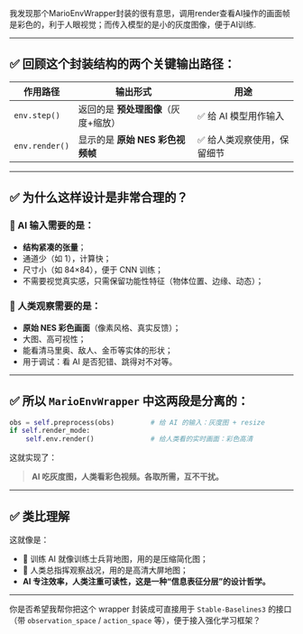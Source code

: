 我发现那个MarioEnvWrapper封装的很有意思，调用render查看AI操作的画面帧是彩色的，利于人眼视觉；而传入模型的是小的灰度图像，便于AI训练.

---

## ✅ 回顾这个封装结构的两个关键输出路径：

| 作用路径           | 输出形式                  | 用途             |
| -------------- | --------------------- | -------------- |
| `env.step()`   | 返回的是 **预处理图像**（灰度+缩放） | ✅ 给 AI 模型用作输入  |
| `env.render()` | 显示的是 **原始 NES 彩色视频帧** | ✅ 给人类观察使用，保留细节 |

---

## ✅ 为什么这样设计是非常合理的？

### 🎯 AI 输入需要的是：

* **结构紧凑的张量**；
* 通道少（如 1），计算快；
* 尺寸小（如 84×84），便于 CNN 训练；
* 不需要视觉真实感，只需保留功能性特征（物体位置、边缘、动态）；

### 🎯 人类观察需要的是：

* **原始 NES 彩色画面**（像素风格、真实反馈）；
* 大图、高可视性；
* 能看清马里奥、敌人、金币等实体的形状；
* 用于调试：看 AI 是否犯错、跳得对不对等。

---

## ✅ 所以 `MarioEnvWrapper` 中这两段是分离的：

```python
obs = self.preprocess(obs)         # 给 AI 的输入：灰度图 + resize
if self.render_mode:
    self.env.render()              # 给人类看的实时画面：彩色高清
```

这就实现了：

> **AI 吃灰度图，人类看彩色视频。各取所需，互不干扰。**

---

## ✅ 类比理解

这就像是：

* 🧠 训练 AI 就像训练士兵背地图，用的是压缩简化图；
* 👀 人类总指挥观察战况，用的是高清大屏地图；
* **AI 专注效率，人类注重可读性，这是一种“信息表征分层”的设计哲学。**

---

你是否希望我帮你把这个 wrapper 封装成可直接用于 `Stable-Baselines3` 的接口（带 `observation_space` / `action_space` 等），便于接入强化学习框架？
